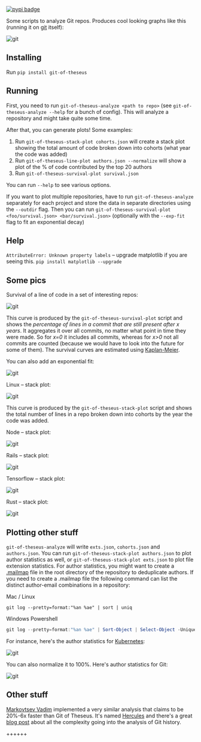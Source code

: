 [![pypi badge](https://img.shields.io/pypi/v/git-of-theseus.svg?style=flat)](https://pypi.python.org/pypi/git-of-theseus)

Some scripts to analyze Git repos. Produces cool looking graphs like this (running it on [git](https://github.com/git/git) itself):

![git](https://raw.githubusercontent.com/erikbern/git-of-theseus/master/pics/git-git.png)

Installing
----------

Run `pip install git-of-theseus`

Running
-------

First, you need to run `git-of-theseus-analyze <path to repo>` (see `git-of-theseus-analyze --help` for a bunch of config). This will analyze a repository and might take quite some time.

After that, you can generate plots! Some examples:

1. Run `git-of-theseus-stack-plot cohorts.json` will create a stack plot showing the total amount of code broken down into cohorts (what year the code was added)
1. Run `git-of-theseus-line-plot authors.json --normalize` will show a plot of the % of code contributed by the top 20 authors
1. Run `git-of-theseus-survival-plot survival.json`

You can run `--help` to see various options.

If you want to plot multiple repositories, have to run `git-of-theseus-analyze` separately for each project and store the data in separate directories using the `--outdir` flag. Then you can run `git-of-theseus-survival-plot <foo/survival.json> <bar/survival.json>` (optionally with the `--exp-fit` flag to fit an exponential decay)

Help
----

`AttributeError: Unknown property labels` – upgrade matplotlib if you are seeing this. `pip install matplotlib --upgrade`
  
Some pics
---------

Survival of a line of code in a set of interesting repos:

![git](https://raw.githubusercontent.com/erikbern/git-of-theseus/master/pics/git-projects-survival.png)

This curve is produced by the `git-of-theseus-survival-plot` script and shows the *percentage of lines in a commit that are still present after x years*. It aggregates it over all commits, no matter what point in time they were made. So for *x=0* it includes all commits, whereas for *x>0* not all commits are counted (because we would have to look into the future for some of them). The survival curves are estimated using [Kaplan-Meier](https://en.wikipedia.org/wiki/Kaplan%E2%80%93Meier_estimator).

You can also add an exponential fit:

![git](https://raw.githubusercontent.com/erikbern/git-of-theseus/master/pics/git-projects-survival-exp-fit.png)

Linux – stack plot:

![git](https://raw.githubusercontent.com/erikbern/git-of-theseus/master/pics/git-linux.png)

This curve is produced by the `git-of-theseus-stack-plot` script and shows the total number of lines in a repo broken down into cohorts by the year the code was added.

Node – stack plot:

![git](https://raw.githubusercontent.com/erikbern/git-of-theseus/master/pics/git-node.png)

Rails – stack plot:

![git](https://raw.githubusercontent.com/erikbern/git-of-theseus/master/pics/git-rails.png)

Tensorflow – stack plot:

![git](https://raw.githubusercontent.com/erikbern/git-of-theseus/master/pics/git-tensorflow.png)

Rust – stack plot:

![git](https://raw.githubusercontent.com/erikbern/git-of-theseus/master/pics/git-rust.png)

Plotting other stuff
--------------------

`git-of-theseus-analyze` will write `exts.json`, `cohorts.json` and `authors.json`. You can run `git-of-theseus-stack-plot authors.json` to plot author statistics as well, or `git-of-theseus-stack-plot exts.json` to plot file extension statistics. For author statistics, you might want to create a [.mailmap](https://git-scm.com/docs/gitmailmap) file in the root directory of the repository to deduplicate authors. If you need to create a .mailmap file the following command can list the distinct author-email combinations in a repository:

Mac / Linux

```shell
git log --pretty=format:"%an %ae" | sort | uniq
```

Windows Powershell

```powershell
git log --pretty=format:"%an %ae" | Sort-Object | Select-Object -Unique
```

For instance, here's the author statistics for [Kubernetes](https://github.com/kubernetes/kubernetes):

![git](https://raw.githubusercontent.com/erikbern/git-of-theseus/master/pics/git-kubernetes-authors.png)

You can also normalize it to 100%. Here's author statistics for Git:

![git](https://raw.githubusercontent.com/erikbern/git-of-theseus/master/pics/git-git-authors-normalized.png)

Other stuff
-----------

[Markovtsev Vadim](https://twitter.com/tmarkhor) implemented a very similar analysis that claims to be 20%-6x faster than Git of Theseus. It's named [Hercules](https://github.com/src-d/hercules) and there's a great [blog post](https://web.archive.org/web/20180918135417/https://blog.sourced.tech/post/hercules.v4/) about all the complexity going into the analysis of Git history.

++++++


